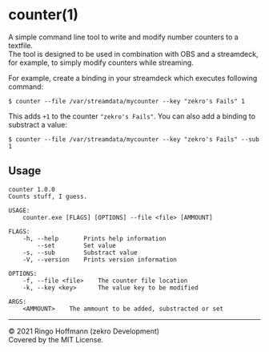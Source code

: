 # counter(1)

A simple command line tool to write and modify number counters to a textfile.  
The tool is designed to be used in combination with OBS and a streamdeck, for example, to simply modify counters while streaming.

For example, create a binding in your streamdeck which executes following command:
```
$ counter --file /var/streamdata/mycounter --key "zekro's Fails" 1
```
This adds `+1` to the counter `"zekro's Fails"`. You can also add a binding to substract a value:
```
$ counter --file /var/streamdata/mycounter --key "zekro's Fails" --sub 1
```

## Usage

```
counter 1.0.0
Counts stuff, I guess.

USAGE:
    counter.exe [FLAGS] [OPTIONS] --file <file> [AMMOUNT]

FLAGS:
    -h, --help       Prints help information
        --set        Set value
    -s, --sub        Substract value
    -V, --version    Prints version information

OPTIONS:
    -f, --file <file>    The counter file location
    -k, --key <key>      The value key to be modified

ARGS:
    <AMMOUNT>    The ammount to be added, substracted or set
```

---

© 2021 Ringo Hoffmann (zekro Development)  
Covered by the MIT License.